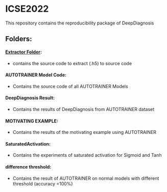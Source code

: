 # ICSE2022
This repository contains the reproducibility package of DeepDiagnosis


## Folders:
#### [Extractor Folder](https://github.com/DeepDiagnosis/ICSE2022/tree/main/Extractor): 
* contains the source code to extract (.h5) to source code
#### AUTOTRAINER Model Code:
* Contains the source code of all AUTOTRAINER Models
#### DeepDiagnosis Result:
* Contains the results of DeepDiagnosis from AUTOTRAINER dataset
#### MOTIVATING EXAMPLE:
* Contains the results of the motivating example using AUTOTRAINER
#### SaturatedActivation:
* Contains the experiments of saturated activation for Sigmoid and Tanh
#### difference threshold:
* Contains the result of AUTOTRAINER on normal models with different threshold (accuracy =100%)




